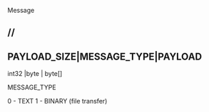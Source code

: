 Message

//
--------------------------------------------
PAYLOAD_SIZE|MESSAGE_TYPE|PAYLOAD
--------------------------------------------
int32       |byte        |  byte[]


MESSAGE_TYPE

0 - TEXT
1 - BINARY (file transfer)
